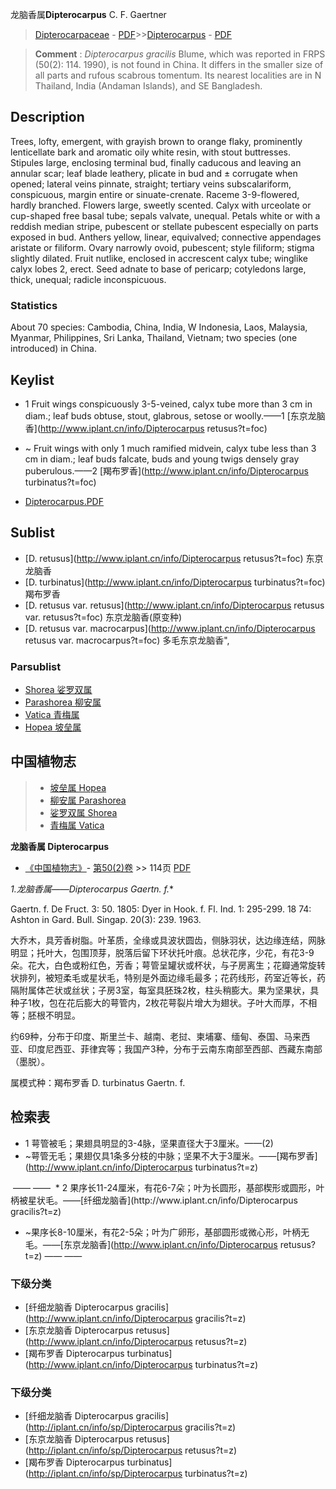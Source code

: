 龙脑香属**Dipterocarpus** C. F. Gaertner

> [Dipterocarpaceae](http://www.iplant.cn/info/Dipterocarpaceae?t=foc) - [PDF](http://www.iplant.cn/foc/pdf/Dipterocarpaceae.pdf)>>[Dipterocarpus](http://www.iplant.cn/info/Dipterocarpus?t=foc) - [PDF](http://www.iplant.cn/foc/pdf/Dipterocarpus.pdf)

> **Comment** : 
> *Dipterocarpus gracilis* Blume, which was reported in FRPS (50(2): 114. 1990), is not found in China. It differs in the smaller size of all parts and rufous scabrous tomentum. Its nearest localities are in N Thailand, India (Andaman Islands), and SE Bangladesh.

## Description

Trees, lofty, emergent, with grayish brown to orange flaky, prominently lenticellate bark and aromatic oily white resin, with stout buttresses. Stipules large, enclosing terminal bud, finally caducous and leaving an annular scar; leaf blade leathery, plicate in bud and ± corrugate when opened; lateral veins pinnate, straight; tertiary veins subscalariform, conspicuous, margin entire or sinuate-crenate. Raceme 3-9-flowered, hardly branched. Flowers large, sweetly scented. Calyx with urceolate or cup-shaped free basal tube; sepals valvate, unequal. Petals white or with a reddish median stripe, pubescent or stellate pubescent especially on parts exposed in bud. Anthers yellow, linear, equivalved; connective appendages aristate or filiform. Ovary narrowly ovoid, pubescent; style filiform; stigma slightly dilated. Fruit nutlike, enclosed in accrescent calyx tube; winglike calyx lobes 2, erect. Seed adnate to base of pericarp; cotyledons large, thick, unequal; radicle inconspicuous.

### Statistics
About 70 species: Cambodia, China, India, W Indonesia, Laos, Malaysia, Myanmar, Philippines, Sri Lanka, Thailand, Vietnam; two species (one introduced) in China.

## Keylist

* 1 Fruit wings conspicuously 3-5-veined, calyx tube more than 3 cm in diam.; leaf buds obtuse, stout, glabrous, setose or woolly.——1 [东京龙脑香](http://www.iplant.cn/info/Dipterocarpus retusus?t=foc)
* ~ Fruit wings with only 1 much ramified midvein, calyx tube less than 3 cm in diam.; leaf buds falcate, buds and young twigs densely gray puberulous.——2 [羯布罗香](http://www.iplant.cn/info/Dipterocarpus turbinatus?t=foc)

* [Dipterocarpus.PDF](http://www.iplant.cn/foc/pdf/Dipterocarpus.pdf)

## Sublist

* [D.  retusus](http://www.iplant.cn/info/Dipterocarpus retusus?t=foc)
 东京龙脑香
* [D.  turbinatus](http://www.iplant.cn/info/Dipterocarpus turbinatus?t=foc)
 羯布罗香
* [D.  retusus var. retusus](http://www.iplant.cn/info/Dipterocarpus retusus var. retusus?t=foc)
 东京龙脑香(原变种)
* [D.  retusus var. macrocarpus](http://www.iplant.cn/info/Dipterocarpus retusus var. macrocarpus?t=foc) 多毛东京龙脑香",

### Parsublist

* [Shorea  娑罗双属](http://www.iplant.cn/info/Shorea?t=foc)
* [Parashorea  柳安属](http://www.iplant.cn/info/Parashorea?t=foc)
* [Vatica  青梅属](http://www.iplant.cn/info/Vatica?t=foc)
* [Hopea  坡垒属](http://www.iplant.cn/info/Hopea?t=foc)

## 中国植物志

> * [坡垒属  Hopea](http://www.iplant.cn/info/Hopea?t=z)
> * [柳安属  Parashorea](http://www.iplant.cn/info/Parashorea?t=z)
> * [娑罗双属  Shorea](http://www.iplant.cn/info/Shorea?t=z)
> * [青梅属  Vatica](http://www.iplant.cn/info/Vatica?t=z)

**龙脑香属 Dipterocarpus**

* [《中国植物志》](http://www.iplant.cn/frps)- [第50(2)卷](http://www.iplant.cn/frps/vol/50(2)) >> 114页 [PDF](http://www.iplant.cn/frps/pdf/50(2)/114y.pdf)

**1.龙脑香属*——Dipterocarpus Gaertn. f.**

Gaertn. f. De Fruct. 3: 50. 1805: Dyer in Hook. f. Fl. Ind. 1: 295-299. 18 74: Ashton in Gard. Bull. Singap. 20(3): 239. 1963.

大乔木，具芳香树脂。叶革质，全缘或具波状圆齿，侧脉羽状，达边缘连结，网脉明显；托叶大，包围顶芽，脱落后留下环状托叶痕。总状花序，少花，有花3-9朵。花大，白色或粉红色，芳香；萼管呈罐状或杯状，与子房离生；花瓣通常旋转状排列，被短柔毛或星状毛，特别是外面边缘毛最多；花药线形，药室近等长，药隔附属体芒状或丝状；子房3室，每室具胚珠2枚，柱头稍膨大。果为坚果状，具种子1枚，包在花后膨大的萼管内，2枚花萼裂片增大为翅状。子叶大而厚，不相等；胚根不明显。

约69种，分布于印度、斯里兰卡、越南、老挝、柬埔寨、缅甸、泰国、马来西亚、印度尼西亚、菲律宾等；我国产3种，分布于云南东南部至西部、西藏东南部（墨脱）。

属模式种：羯布罗香 D. turbinatus Gaertn. f.

## 检索表

* 1 萼管被毛；果翅具明显的3-4脉，坚果直径大于3厘米。——(2)
* ~萼管无毛；果翅仅具1条多分枝的中脉；坚果不大于3厘米。——[羯布罗香](http://www.iplant.cn/info/Dipterocarpus turbinatus?t=z)
</td></tr><tr><td>&nbsp;——&nbsp;——&nbsp;</td></tr>
* 2 果序长11-24厘米，有花6-7朵；叶为长圆形，基部楔形或圆形，叶柄被星状毛。——[纤细龙脑香](http://www.iplant.cn/info/Dipterocarpus gracilis?t=z)

* ~果序长8-10厘米，有花2-5朵；叶为广卵形，基部圆形或微心形，叶柄无毛。——[东京龙脑香](http://www.iplant.cn/info/Dipterocarpus retusus?t=z)</td></tr><tr><td>&nbsp;——&nbsp;——&nbsp;</td></tr>
### 下级分类
* [纤细龙脑香  Dipterocarpus gracilis](http://www.iplant.cn/info/Dipterocarpus gracilis?t=z)
* [东京龙脑香  Dipterocarpus retusus](http://www.iplant.cn/info/Dipterocarpus retusus?t=z)
* [羯布罗香  Dipterocarpus turbinatus](http://www.iplant.cn/info/Dipterocarpus turbinatus?t=z)

### 下级分类
* [纤细龙脑香  Dipterocarpus gracilis](http://iplant.cn/info/sp/Dipterocarpus gracilis?t=z)
* [东京龙脑香  Dipterocarpus retusus](http://iplant.cn/info/sp/Dipterocarpus retusus?t=z)
* [羯布罗香  Dipterocarpus turbinatus](http://iplant.cn/info/sp/Dipterocarpus turbinatus?t=z)
